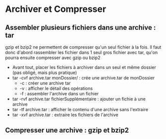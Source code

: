 # Archiver et Compresser

## Assembler plusieurs fichiers dans une archive : tar
gzip et bzip2 ne permettent de compresser qu'un seul fichier à la fois. Il faut donc d'abord rassembler les fichier dans 1 seul gros fichier avec tar, qu'on pourra ensuite compresser avec gzip ou bzip2  
- Avant tout, placer les fichiers à archiver dans un seul et même dossier (pas obligé, mais plus pratique)
- tar -cvf archive.tar monDossier/ : crée une archive.tar de monDossier
  - \-c : créer une archive tar
  - \-v : afficher le détail des opérations
  - \-f : assembler l'archive dans un fichier
- tar -rvf archive.tar fichierSupplémentaire : ajouter un fichie à une archive
- tar -tf archive.tar : afficher le contenu d'une archive sans l'extraire
- tar -xvf archive.tar : extraire les fichiers de l'archive

## Compresser une archive : gzip et bzip2
